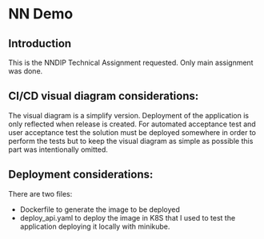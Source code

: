 # NN Demo

## Introduction
This is the NNDIP Technical Assignment requested. Only main assignment was done.

## CI/CD visual diagram considerations:
The visual diagram is a simplify version. Deployment of the application is only reflected when release is created. For automated acceptance test and user acceptance test the solution must be deployed somewhere in order to perform the tests but to keep the visual diagram as simple as possible this part was intentionally omitted.

## Deployment considerations:
There are two files:
* Dockerfile to generate the image to be deployed
* deploy_api.yaml to deploy the image in K8S that I used to test the application deploying it locally with minikube.
